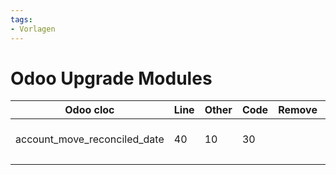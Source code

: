 ```yaml
---
tags:
- Vorlagen
---
```

# Odoo Upgrade Modules


| Odoo cloc                    | Line | Other | Code | Remove | Available | Deployable | Comment                |
| ---------------------------- | ---- | ----- | ---- | ------ | --------- | ---------- | ---------------------- |
| account_move_reconciled_date | 40   | 10    | 30   |        | false     |            | mint migration pending |
|                              |      |       |      |        |           |            |                        |
